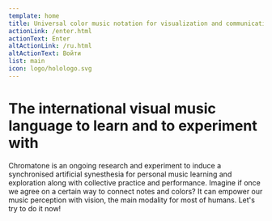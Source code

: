 ```yaml
---
template: home
title: Universal color music notation for visualization and communication
actionLink: /enter.html
actionText: Enter
altActionLink: /ru.html
altActionText: Войти
list: main
icon: logo/holologo.svg
---
```


# The international visual music language to learn and to experiment with

Chromatone is an ongoing research and experiment to induce a synchronised artificial synesthesia for personal music learning and exploration along with collective practice and performance. Imagine if once we agree on a certain way to connect notes and colors? It can empower our music perception with vision, the main modality for most of humans. Let's try to do it now!
